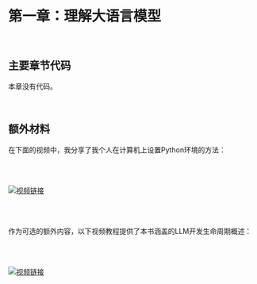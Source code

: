 # 第一章：理解大语言模型


&nbsp;
## 主要章节代码

本章没有代码。


&nbsp;
## 额外材料

在下面的视频中，我分享了我个人在计算机上设置Python环境的方法：

<br>
<br>

[![视频链接](https://img.youtube.com/vi/yAcWnfsZhzo/0.jpg)](https://www.youtube.com/watch?v=yAcWnfsZhzo)

<br>
<br>

作为可选的额外内容，以下视频教程提供了本书涵盖的LLM开发生命周期概述：

<br>
<br>

[![视频链接](https://img.youtube.com/vi/kPGTx4wcm_w/0.jpg)](https://www.youtube.com/watch?v=kPGTx4wcm_w)

